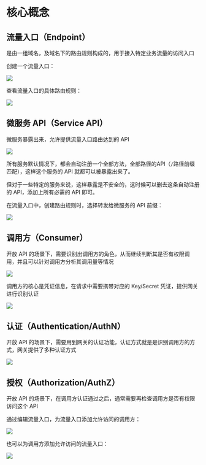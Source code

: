 # 核心概念

## 流量入口（Endpoint）

是由一组域名，及域名下的路由规则构成的，用于接入特定业务流量的访问入口

创建一个流量入口：

![](https://terminus-paas.oss-cn-hangzhou.aliyuncs.com/paas-doc/2021/07/30/dc03d1f6-89f5-4dd7-850d-06582a1a88a7.png)

查看流量入口的具体路由规则：

![](https://terminus-paas.oss-cn-hangzhou.aliyuncs.com/paas-doc/2021/07/30/e6e2b7e5-bdc1-4779-92cc-98c167ebcfd1.png)

## 微服务 API（Service API）

微服务暴露出来，允许提供流量入口路由达到的 API

![](https://terminus-paas.oss-cn-hangzhou.aliyuncs.com/paas-doc/2021/07/30/6d7758cd-34ba-40c5-9aad-bb5c0188c84c.png)

所有服务默认情况下，都会自动注册一个全部方法，全部路径的API（`/`路径前缀匹配），这样这个服务的 API 就都可以被暴露出来了。

但对于一些特定的服务来说，这样暴露是不安全的，这时候可以删去这条自动注册的 API，添加上所有必需的 API 即可。

在流量入口中，创建路由规则时，选择转发给微服务的 API 前缀：

![](https://terminus-paas.oss-cn-hangzhou.aliyuncs.com/paas-doc/2021/07/30/e002e327-8207-471c-baec-b3690b726635.png)

## 调用方（Consumer）

开放 API 的场景下，需要识别出调用方的角色，从而继续判断其是否有权限调用，并且可以针对调用方分析其调用量等情况

![](https://terminus-paas.oss-cn-hangzhou.aliyuncs.com/paas-doc/2021/07/30/2c72961c-f4e1-41ab-a949-452d64da5180.png)

调用方的核心是凭证信息，在请求中需要携带对应的 Key/Secret 凭证，提供网关进行识别认证

![](https://terminus-paas.oss-cn-hangzhou.aliyuncs.com/paas-doc/2021/07/30/f63100c9-21b7-4ae3-af26-9dc8cd554702.png)

## 认证（Authentication/AuthN）

开放 API 的场景下，需要用到网关的认证功能，认证方式就是是识别调用方的方式，网关提供了多种认证方式

![](https://terminus-paas.oss-cn-hangzhou.aliyuncs.com/paas-doc/2021/07/30/cbf40976-16ec-4a8f-ae59-05e062ada2de.png)

## 授权（Authorization/AuthZ）

开放 API 的场景下，在调用方认证通过之后，通常需要再检查调用方是否有权限访问这个 API

通过编辑流量入口，为流量入口添加允许访问的调用方：

![](https://terminus-paas.oss-cn-hangzhou.aliyuncs.com/paas-doc/2021/07/30/13d9dde6-931e-45b6-b618-a130c34a9718.png)

也可以为调用方添加允许访问的流量入口：

![](https://terminus-paas.oss-cn-hangzhou.aliyuncs.com/paas-doc/2021/07/30/d3520542-c9c4-4570-bc4e-64b1b39a2ecb.png)

